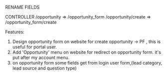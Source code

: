 RENAME FIELDS

CONTROLLER
/opportunity                    => /opportunity_form
/opportunity/create             => /opportunity_form/create



Features:
1) Design opportunity form on website for create opportunity -> PF , this is useful for portal user.
2) Add 'Opportunity' menu on website for redirect on opportunity form. it's put after my account menu.
3) on opportunity form some fields get from login user form,(lead category, lead source and question type)